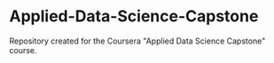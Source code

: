 # Applied-Data-Science-Capstone
Repository created for the Coursera "Applied Data Science Capstone" course.
